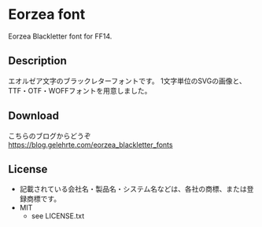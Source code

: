 Eorzea font
====

Eorzea Blackletter font for FF14.

## Description
エオルゼア文字のブラックレターフォントです。
1文字単位のSVGの画像と、TTF・OTF・WOFFフォントを用意しました。

## Download
こちらのブログからどうぞ
<https://blog.gelehrte.com/eorzea_blackletter_fonts>

## License
* 記載されている会社名・製品名・システム名などは、各社の商標、または登録商標です。
* MIT
	* see LICENSE.txt


